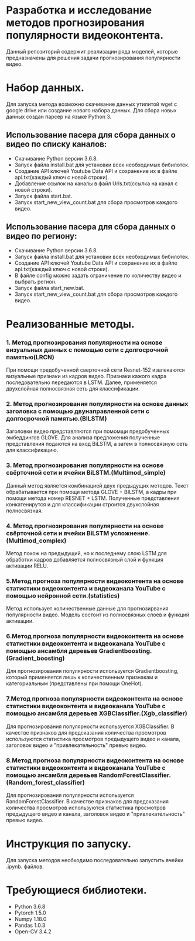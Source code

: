 #  Разработка и исследование методов прогнозирования популярности видеоконтента.
Данный репозиторий содержит реализации ряда моделей, которые предназначены для решения задачи прогнозирования популярности видео.
# Набор данных.
Для запуска метода возможно скачивание данных утилитой wget с google drive или создание нового набора данных. Для сбора новых данных создан парсер на языке Python 3.
## Использование пасера для сбора данных о видео по списку каналов:
- Скачивание Python версии 3.6.8.
- Запуск файла install.bat для установки всех необходимых бибилотек.
- Создание API ключей Youtube Data API и сохранение их в файле api.txt(каждый ключ с новой строки).
- Добавление ссылок на каналы в файл Urls.txt(cсылка на канал с новой строки).
- Запуск файла start.bat.
- Запуск start_new_view_count.bat для сбора просмотров каждого видео.
## Использование пасера для сбора данных о видео по региону:
- Скачивание Python версии 3.6.8.
- Запуск файла install.bat для установки всех необходимых бибилотек.
- Создание API ключей Youtube Data API и сохранение их в файле api.txt(каждый ключ с новой строки).
- В файле config можно задать ограничение по количеству видео и выбрать регион.
- Запуск файла start_new.bat.
- Запуск start_new_view_count.bat для сбора просмотров каждого видео.
# Реализованные методы.
### 1. Метод прогнозирования популярности на основе визуальных данных с помощью сети с долгосрочной памятью(LRCN) 
При помощи предобученной сверточной сети Resnet-152 извлекаются визуальные признаки из кадров видео. Признаки кажого кадра последовательно передаются в LSTM. Далее, применяется двухслойная полносвязная сеть для классификации.

### 2. Метод прогнозирования популярности на основе данных заголовка с помощью двунаправленной сети с долгосрочной памятью.(BILSTM)
Заголовки видео представляются при помомщи предобученных эмбеддингов GLOVE. Для анализа предложения полученные представления подаются на вход BiLSTM, а затем в полносвязную сеть для классификацию.

### 3. Метод прогнозирования популярности  на основе свёрточной сети и ячейки BiLSTM.(Multimod_simple)
Данный метод является комбинацией двух предыдущих методов. Текст обрабатывается при помощи метода GLOVE + BILSTM, а кадры при помощи метода номер RESNET + LSTM. Полученные представления конкатенирутся и для классификации строится двухслойная полносвязная.

### 4. Метод прогнозирования популярности на основе свёрточной сети и ячейки BiLSTM усложнение.(Multimod_complex)
Метод похож на предыдущий, но к последнему слою LSTM для обработки кадров добавляется полносвязный слой и функция активации RELU.

### 5.Метод прогноза популярности видеоконтента на основе статистики видеоконтента и видеоканала YouTube c помощью нейронной сети.(statistics)
Метод использует количественные данные для прогнозирвания популярности видео. Модель состоит из полносвязных слоев и функций активации.

### 6.Метод прогноза популярности видеоконтента на основе статистики видеоконтента и видеоканала YouTube c помощью ансамбля деревьев Gradientboosting.(Gradient_boosting)
Для прогнозирования популярности используется Gradientboosting, который применяется лишь к количественным признакам и категориальным (представлены при помощи OneHot).

### 7.Метод прогноза популярности видеоконтента на основе статистики видеоконтента и видеоканала YouTube c помощью ансамбля деревьев XGBClassifier.(Xgb_classifier)
Для прогнозирования популярности используется XGBClassifier. В качестве признаков для предсказания количества просмотров используются статистика просмотров предыдущего видео и канала, заголовок видео и "привлекательность" превью видео.

### 8.Метод прогноза популярности видеоконтента на основе статистики видеоконтента и видеоканала YouTube c помощью ансамбля деревьев RandomForestClassifier. (Random_forest_classifier)
Для прогнозирования популярности используется RandomForestClassifier. В качестве признаков для предсказания количества просмотров используются статистика просмотров предыдущего видео и канала, заголовок видео и "привлекательность" превью видео.

# Инструкция по запуску.
Для запуска методов необходимо  последовательно запустить ячейки .ipynb. файлов.

# Требующиеся библиотеки.
- Python 3.6.8
- Pytorch 1.5.0
- Numpy 1.18.0
- Pandas 1.0.3
- Open-CV 3.4.2











